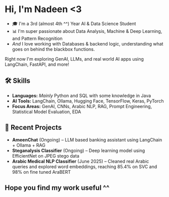 # Hi, I'm Nadeen <3
- 🎓 I'm a 3rd (almost 4th ^^) Year AI & Data Science Student  
- 📊 I'm super passionate about Data Analysis, Machine & Deep Learning, and Pattern Recognition
- _And_ I love working with Databases & backend logic, understanding what goes on behind the blackbox functions.

Right now I'm exploring GenAI, LLMs, and real world AI apps using LangChain, FastAPI, and more!

## 🛠️ Skills
- **Languages:** _Mainly_ Python and SQL with some knowledge in Java
- **AI Tools:** LangChain, Ollama, Hugging Face, TensorFlow, Keras, PyTorch 
- **Focus Areas:** GenAI, CNNs, Arabic NLP, RAG, Prompt Engineering, Statistical Model Evaluation, EDA

## 🚀 Recent Projects
- **AmeenChat** (Ongoing) – LLM based banking assistant using LangChain + Ollama + RAG 
- **Steganalysis Classifier** (Ongoing) – Deep learning model using EfficientNet on JPEG stego data
- **Arabic Medical NLP Classifier** (June 2025) – Cleaned real Arabic queries and explored word embeddings, reaching 85.4% on SVC and 98% on fine tuned AraBERT

## Hope you find my work useful ^^
<!---
ncdeenali/ncdeenali is a ✨ special ✨ repository because its `README.md` (this file) appears on your GitHub profile.
You can click the Preview link to take a look at your changes.
--->
